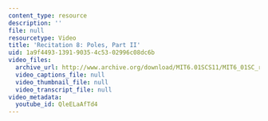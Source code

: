 ```yaml
---
content_type: resource
description: ''
file: null
resourcetype: Video
title: 'Recitation 8: Poles, Part II'
uid: 1a9f4493-1391-9035-4c53-02996c08dc6b
video_files:
  archive_url: http://www.archive.org/download/MIT6.01SCS11/MIT6_01SC_rec8_300k.mp4
  video_captions_file: null
  video_thumbnail_file: null
  video_transcript_file: null
video_metadata:
  youtube_id: QleELaAfTd4
---
```

